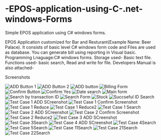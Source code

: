 # -EPOS-application-using-C-.net-windows-Forms
Simple EPOS application using C# windows forms.

EPOS Application customized for Bar and Resturant(Example Name: Beer Palace). It consists of basic level C# windows form code and Files are used as database. You can generate bill using reporting in Visual basic. 
Programming Lnaguage:C# windows forms.
Storage used- Basic text file.
Functions used- basic search, Read and write for file.
Developers Manual is also attached- 
 
 Screenshots
 
![ADD Button 1](https://user-images.githubusercontent.com/76851960/108360556-49898500-71e9-11eb-9389-a442229872c4.png)
![ADD Button 2](https://user-images.githubusercontent.com/76851960/108360559-4a221b80-71e9-11eb-96ee-e456e84bca9f.PNG)
![ADD button](https://user-images.githubusercontent.com/76851960/108360562-4a221b80-71e9-11eb-8202-e136c97a9845.png)
![Billing Form](https://user-images.githubusercontent.com/76851960/108360566-4a221b80-71e9-11eb-8e84-ee6f64ac1294.PNG)
![Confirm Button](https://user-images.githubusercontent.com/76851960/108360567-4abab200-71e9-11eb-85eb-4d55600cffdc.png)
![Confirm Yes](https://user-images.githubusercontent.com/76851960/108360569-4abab200-71e9-11eb-92dc-6c1812c9bcb2.png)
![Date search](https://user-images.githubusercontent.com/76851960/108360571-4b534880-71e9-11eb-82b6-8169555c96e0.png)
![Main form](https://user-images.githubusercontent.com/76851960/108360572-4b534880-71e9-11eb-875b-ac3726be4737.PNG)
![Search by transaction ID](https://user-images.githubusercontent.com/76851960/108360574-4bebdf00-71e9-11eb-8f8c-4e3ed357c8e5.png)
![Search Form](https://user-images.githubusercontent.com/76851960/108360576-4bebdf00-71e9-11eb-8b7b-6b8aa5bb2054.png)
![Stock](https://user-images.githubusercontent.com/76851960/108360579-4c847580-71e9-11eb-825a-e8be12b98ad3.png)
![Succseful ID Search](https://user-images.githubusercontent.com/76851960/108360581-4c847580-71e9-11eb-8fd4-ea33eac8b6cc.png)
![Test Case 1 ADD SCreenshot](https://user-images.githubusercontent.com/76851960/108360595-51492980-71e9-11eb-9d3f-b585281aabbf.png)
![Test Case 1 Confirm Screenshot](https://user-images.githubusercontent.com/76851960/108360598-51e1c000-71e9-11eb-8157-abd205931d78.png)
![Test Case 1 Reduce](https://user-images.githubusercontent.com/76851960/108360599-527a5680-71e9-11eb-9023-a3ee43e21d08.png)
![Test Case 1 Reduce2](https://user-images.githubusercontent.com/76851960/108360601-527a5680-71e9-11eb-82b7-ce445789284d.png)
![Test Case 1 Search](https://user-images.githubusercontent.com/76851960/108360602-5312ed00-71e9-11eb-9282-5793647b47da.png)
![Test Case 2 ADD SCreenshot](https://user-images.githubusercontent.com/76851960/108360603-5312ed00-71e9-11eb-8af9-85c2fca5f0db.png)
![Test Case 2 Confirm Screenshot](https://user-images.githubusercontent.com/76851960/108360606-53ab8380-71e9-11eb-878b-aa6473fa1b0e.png)
![Test Case 2 Reduce2](https://user-images.githubusercontent.com/76851960/108360608-53ab8380-71e9-11eb-87f6-138d9c540a60.png)
![Test Case 3 ADD SCreenshot](https://user-images.githubusercontent.com/76851960/108360610-53ab8380-71e9-11eb-93e3-6e6f3b10714f.png)
![Test Case 3Search](https://user-images.githubusercontent.com/76851960/108360612-54441a00-71e9-11eb-9458-2106dbc1f82d.png)
![Test Case 4 ADD SCreenshot](https://user-images.githubusercontent.com/76851960/108360613-54441a00-71e9-11eb-9fed-3e83b8989ca4.png)
![Test Case 4Search](https://user-images.githubusercontent.com/76851960/108360614-54dcb080-71e9-11eb-8129-ea6f8033f501.png)
![Test Case 5Search](https://user-images.githubusercontent.com/76851960/108360615-54dcb080-71e9-11eb-94c7-1469a6def269.png)
![Test Case 11Search](https://user-images.githubusercontent.com/76851960/108360616-54dcb080-71e9-11eb-8d0c-2e383cdd7908.png)
![Test Case 21Search](https://user-images.githubusercontent.com/76851960/108360617-55754700-71e9-11eb-9c9f-49d7f1dd6382.png)
![Test Case 22Search](https://user-images.githubusercontent.com/76851960/108360618-55754700-71e9-11eb-919f-ebf3347dbe0f.png)
